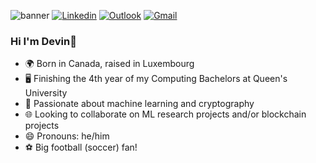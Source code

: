

![banner](https://user-images.githubusercontent.com/80720106/220476374-4b59bc6b-2621-4858-8e1a-2b220dc194ea.png)
[![Linkedin](https://img.shields.io/badge/linkedin-%230077B5.svg?style-plastic-blue&logo=linkedin&logoColor=white)](https://www.linkedin.com/in/devin-pereira/)
[![Outlook](https://img.shields.io/badge/Microsoft_Outlook-0078D4?style-plastic-blue&logo=microsoft-outlook&logoColor=white)](mailto:devin.pereira@queensu.ca)
[![Gmail](https://img.shields.io/badge/Gmail-D14836?style-plastic-blue&logo=gmail&logoColor=white)](mailto:devpereira1@gmail.com)

### Hi I'm Devin👋
- :earth_africa: Born in Canada, raised in Luxembourg
- :desktop_computer: Finishing the 4th year of my Computing Bachelors at Queen's University 
- 🌱 Passionate about machine learning and cryptography
- :globe_with_meridians: Looking to collaborate on ML research projects and/or blockchain projects
- 😄 Pronouns: he/him
- :soccer: Big football (soccer) fan!


